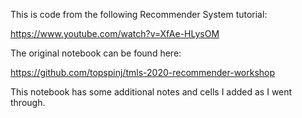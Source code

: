 This is code from the following Recommender System tutorial:

https://www.youtube.com/watch?v=XfAe-HLysOM

The original notebook can be found here:

https://github.com/topspinj/tmls-2020-recommender-workshop

This notebook has some additional notes and cells I added as I went through.